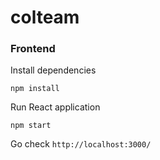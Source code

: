 # colteam


### Frontend
Install dependencies 
```
npm install 
```
Run React application 
```
npm start
```
Go check ```http://localhost:3000/```
